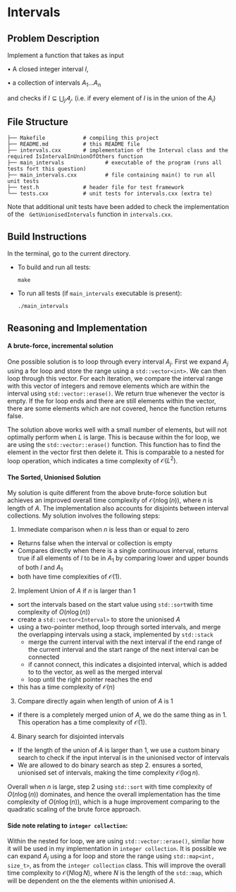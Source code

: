 # Intervals

Problem Description
------------------
Implement a function that takes as input 

•	A closed integer interval $I$, 

•	a collection of intervals $A_1... A_n$ 

and checks if $I \subseteq ⋃_j 𝐴_𝑗$. (i.e. if every element of $I$ is in the union of the $A_i$)

## File Structure
```
├── Makefile            # compiling this project
├── README.md           # this README file
├── intervals.cxx       # implementation of the Interval class and the required IsIntervalInUnionOfOthers function 
├── main_intervals             # executable of the program (runs all tests fort this question)
├── main_intervals.cxx         # file containing main() to run all unit tests
├── test.h              # header file for test framework
└── tests.cxx           # unit tests for intervals.cxx (extra te)
```
Note that additional unit tests have been added to check the implementation of the ` GetUnionisedIntervals` function in `intervals.cxx`.

## Build Instructions

In the terminal, go to the current directory.

- To build and run all tests:
    ```
    make
    ```
- To run all tests (if `main_intervals` executable is present):
    ```
    ./main_intervals
    ```

Reasoning and Implementation
----------------
#### A brute-force, incremental solution

One possible solution is to loop through every interval $A_j$. First we expand $A_j$ using a for loop and store the range using a `std::vector<int>`. We can then loop through this vector. For each iteration, we compare the interval range with this vector of integers and remove elements which are within the interval using `std::vector::erase()`. We return true whenever the vector is empty. If the for loop ends and there are still elements within the vector, there are some elements which are not covered, hence the function returns false.

The solution above works well with a small number of elements, but will not optimally perform when $L$ is large. This is because within the for loop, we are using the `std::vector::erase()` function. This function has to find the element in the vector first then delete it. This is comparable to a nested for loop operation, which indicates a time complexity of $\mathcal{O}(L^2)$.

#### The Sorted, Unionised Solution

My solution is quite different from the above brute-force solution but achieves an improved overall time complexity of $\mathcal{O}(n\log(n))$, where $n$ is length of $A$. The implementation also accounts for disjoints between interval collections. My solution involves the following steps:

1. Immediate comparison when $n$ is less than or equal to zero
- Returns false when the interval or collection is empty
- Compares directly when there is a single continuous interval, returns true if all elements of $I$ to be in $A_1$ by comparing lower and upper bounds of both $I$ and $A_1$
- both have time complexities of $\mathcal{O}(1)$. 

2. Implement Union of $A$ if $n$ is larger than 1
- sort the intervals based on the start value using `std::sort`with time complexity of $O(n\log(n))$
- create a `std::vector<Interval>` to store the unionised $A$
- using a two-pointer method, loop through sorted intervals, and merge the overlapping intervals using a stack, implemented by `std::stack`
    - merge the current interval with the next interval if the end range of the current interval and the start range of the next interval can be connected
    - if cannot connect, this indicates a disjointed interval, which is added to to the vector, as well as the merged interval
    - loop until the right pointer reaches the end
- this has a time complexity of $\mathcal{O}(n)$

3. Compare directly again when length of union of $A$ is 1
- if there is a completely merged union of $A$, we do the same thing as in 1. This operation has a time complexity of $\mathcal{O}(1)$.

4. Binary search for disjointed intervals
- If the length of the union of $A$ is larger than 1, we use a custom binary search to check if the input interval is in the unionised vector of intervals
- We are allowed to do binary search as step 2. ensures a sorted, unionised set of intervals, making the time complexity $\mathcal{O}(\log{n})$.

Overall when $n$ is large, step 2 using `std::sort` with time complexity of $O(n\log(n))$ dominates, and hence the overall implementation has the time complexity of $O(n\log(n))$, which is a huge improvement comparing to the quadratic scaling of the brute force approach.

#### Side note relating to `integer collection`: 
Within the nested for loop, we are using `std::vector::erase()`, similar how it will be used in my implementation in `integer collection`. It is possible we can expand $A_j$ using a for loop and store the range using `std::map<int, size_t>`, as from the `integer collection` class. This will improve the overall time complexity to $\mathcal{O}(N\log N)$, where $N$ is the length of the `std::map`, which will be dependent on the the elements within unionised $A$.
